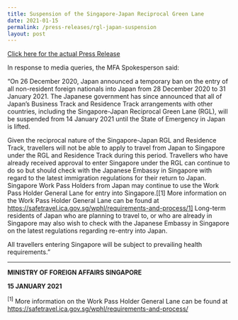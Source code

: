 ```yaml
---
title: Suspension of the Singapore-Japan Reciprocal Green Lane
date: 2021-01-15
permalink: /press-releases/rgl-japan-suspension
layout: post
---
```

<a href="https://www.mfa.gov.sg/Newsroom/Press-Statements-Transcripts-and-Photos/2021/01/20210115-SG-JP-RGL-Suspension">Click here for the actual Press Release</a>

In response to media queries, the MFA Spokesperson said:
 
 “On 26 December 2020, Japan announced a temporary ban on the entry of all non-resident foreign nationals into Japan from 28 December 2020 to 31 January 2021. The Japanese government has since announced that all of Japan’s Business Track and Residence Track arrangements with other countries, including the Singapore-Japan Reciprocal Green Lane (RGL), will be suspended from 14 January 2021 until the State of Emergency in Japan is lifted.
 
Given the reciprocal nature of the Singapore-Japan RGL and Residence Track, travellers will not be able to apply to travel from Japan to Singapore under the RGL and Residence Track during this period. Travellers who have already received approval to enter Singapore under the RGL can continue to do so but should check with the Japanese Embassy in Singapore with regard to the latest immigration regulations for their return to Japan. Singapore Work Pass Holders from Japan may continue to use the Work Pass Holder General Lane for entry into Singapore.[[1] More information on the Work Pass Holder General Lane can be found at https://safetravel.ica.gov.sg/wphl/requirements-and-process/1] Long-term residents of Japan who are planning to travel to, or who are already in Singapore may also wish to check with the Japanese Embassy in Singapore on the latest regulations regarding re-entry into Japan.
 
All travellers entering Singapore will be subject to prevailing health requirements.”
 
 ---
 
**MINISTRY OF FOREIGN AFFAIRS
SINGAPORE**

**15 JANUARY 2021**
 
<sup>[1]</sup> More information on the Work Pass Holder General Lane can be found at https://safetravel.ica.gov.sg/wphl/requirements-and-process/